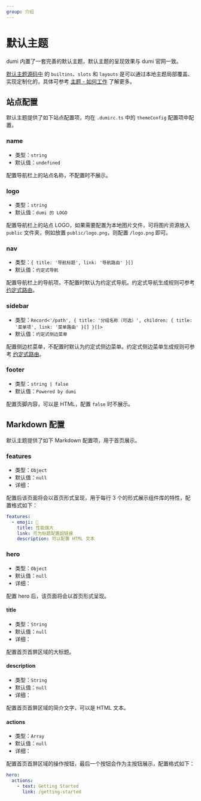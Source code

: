 ```yaml
---
group: 介绍
---
```


# 默认主题

dumi 内置了一套完善的默认主题，默认主题的呈现效果与 dumi 官网一致。

[默认主题源码中](https://github.com/umijs/dumi/tree/master/src/client/theme-default) 的 `builtins`、`slots` 和 `layouts` 是可以通过本地主题局部覆盖、实现定制化的，具体可参考 [主题 - 如何工作](/theme) 了解更多。

## 站点配置

默认主题提供了如下站点配置项，均在 `.dumirc.ts` 中的 `themeConfig` 配置项中配置。

<!-- site config -->

### name

- 类型：`string`
- 默认值：`undefined`

配置导航栏上的站点名称，不配置时不展示。

### logo

- 类型：`string`
- 默认值：`dumi 的 LOGO`

配置导航栏上的站点 LOGO，如果需要配置为本地图片文件，可将图片资源放入 `public` 文件夹，例如放置 `public/logo.png`，则配置 `/logo.png` 即可。

### nav

- 类型：`{ title: '导航标题', link: '导航路由' }[]`
- 默认值：`约定式导航`

配置导航栏上的导航项，不配置时默认为约定式导航。约定式导航生成规则可参考 [约定式路由](/guide/conventional-routing)。

### sidebar

- 类型：`Record<'/path', { title: '分组名称（可选）', children: { title: '菜单项', link: '菜单路由' }[] }[]>`
- 默认值：`约定式侧边菜单`

配置侧边栏菜单，不配置时默认为约定式侧边菜单。约定式侧边菜单生成规则可参考 [约定式路由](/guide/conventional-routing)。

### footer

- 类型：`string | false`
- 默认值：`Powered by dumi`

配置页脚内容，可以是 HTML，配置 `false` 时不展示。

<!-- site config end -->

## Markdown 配置

默认主题提供了如下 Markdown 配置项，用于首页展示。

<!-- md config -->

### features

- 类型：`Object`
- 默认值：`null`
- 详细：

配置后该页面将会以首页形式呈现，用于每行 3 个的形式展示组件库的特性，配置格式如下：

```yaml
features:
  - emoji: 🚀
    title: 性能强大
    link: 可为标题配置超链接
    description: 可以配置 HTML 文本
```

### hero

- 类型：`Object`
- 默认值：`null`
- 详细：

配置 hero 后，该页面将会以首页形式呈现。

#### title

- 类型：`String`
- 默认值：`null`
- 详细：

配置首页首屏区域的大标题。

#### description

- 类型：`String`
- 默认值：`null`
- 详细：

配置首页首屏区域的简介文字，可以是 HTML 文本。

#### actions

- 类型：`Array`
- 默认值：`null`
- 详细：

配置首页首屏区域的操作按钮，最后一个按钮会作为主按钮展示，配置格式如下：

```yaml
hero:
  actions:
    - text: Getting Started
      link: /getting-started
```

<!-- md config end -->
